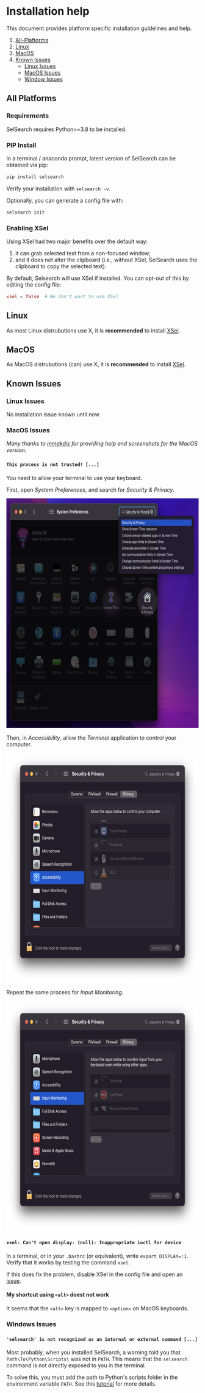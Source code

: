 # Installation help

This document provides platform specific installation guidelines and help.

1. [All-Plaftorms](#all-platforms)
2. [Linux](#linux)
3. [MacOS](#macos)
4. [Known Issues](#known-issues)
    - [Linux Issues](#linux-issues)
    - [MacOS Issues](#macos-issues)
    - [Window Issues](#windows-issues)

## All Platforms

### Requirements

SelSearch requires Python>=3.8 to be installed.

### PIP Install

In a terminal / anaconda prompt, latest version of SelSearch can be obtained via pip:

```bash
pip install selsearch
```

Verify your installation with `selsearch -v`.

Optionally, you can generate a config file with:

```bash
selsearch init
```

### Enabling XSel

Using XSel had two major benefits over the default way:

1. it can grab selected text from a non-focused window;
2. and it does not alter the clipboard (i.e., without XSel,
SelSearch uses the clipboard to copy the selected text).

By default, Selsearch will use XSel if installed.
You can opt-out of this by editing the config file:

```toml
xsel = false  # We don't want to use XSel
```

## Linux

As most Linux distrubutions use X, it is **recommended** to install [XSel](http://www.kfish.org/software/xsel/#download).

## MacOS

As MacOS distrubutions (can) use X, it is **recommended** to install [XSel](https://formulae.brew.sh/formula/xsel).

## Known Issues

### Linux Issues

No installation issue known until now.

### MacOS Issues

*Many thanks to [mmakdis](https://github.com/mmakdis) for providing help and screenshots for the MacOS version.*

#### `This process is not trusted! [...]`

You need to allow your terminal to use your keyboard.

First, open *System Preferences*, and search for *Security & Privacy*.

<p align="center">
  <img src="static/macos/not-trusted-1.png" alt="drawing" height="600"/>
</p>

Then, in *Accessibility*, allow the *Terminal* application to control your computer.

<p align="center">
  <img src="static/macos/not-trusted-2.png" alt="drawing" height="600"/>
</p>

Repeat the same process for *Input Monitoring*.

<p align="center">
  <img src="static/macos/not-trusted-3.png" alt="drawing" height="600"/>
</p>

#### `xsel: Can't open display: (null): Inappropriate ioctl for device`

In a terminal, or in your `.bashrc` (or equivalent), write `export DISPLAY=:1`.
Verify that it works by testing the command `xsel`.

If this does fix the problem, disable XSel in the config file and open an [issue](https://github.com/jeertmans/selsearch/issues).

#### My shortcut using `<alt>` doest not work

It seems that the `<alt>` key is mapped to `<option>` on MacOS keyboards.

### Windows Issues

#### `'selsearch' is not recognized as an internal or external command [...]`

Most probably, when you installed SelSearch, a warning told you that `Path\To\Python\Scripts\` was not in `PATH`.
This means that the `selsearch` command is not directly exposed to you in the terminal.

To solve this, you must add the path to Python's scripts folder in the environment variable `PATH`. See this [tutorial](https://datatofish.com/add-python-to-windows-path/) for more details.
